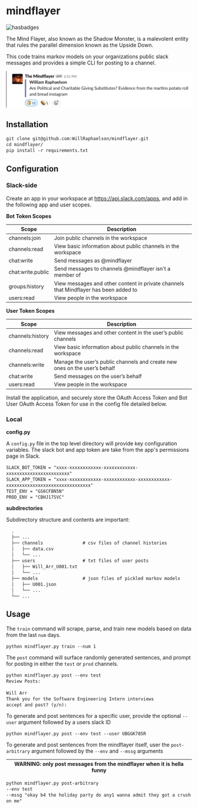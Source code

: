 # mindflayer
![hasbadges](https://z2x6abi6e2.execute-api.us-east-1.amazonaws.com/v1/hasbadges?user=hinnefe2&repo=gitrisky)

The Mind Flayer, also known as the Shadow Monster, is a malevolent entity that rules the parallel dimension known as the Upside Down.

This code trains markov models on your organizations public slack messages and provides a simple CLI for posting to a channel.

<img src="https://github.com/WillRaphaelson/mindflayer/blob/master/screenshot.png">

## Installation
```
git clone git@github.com:WillRaphaelson/mindflayer.git
cd mindflayer/
pip install -r requirements.txt
```

## Configuration

### Slack-side

Create an app in your workspace at https://api.slack.com/apps, and add in the following app and user scopes.

**Bot Token Scopes**

| Scope        | Description   |
| ------------- |-------------|
| channels:join      | Join public channels in the workspace|
| channels:read      | View basic information about public channels in the workspace| 
| chat:write | Send messages as @mindflayer| 
| chat:write.public | Send messages to channels @mindflayer isn't a member of| 
| groups:history | View messages and other content in private channels that Mindflayer has been added to| 
| users:read | View people in the workspace      | 


**User Token Scopes**

| Scope        | Description   |
| ------------- |-------------|
| channels:history     | View messages and other content in the user’s public channels|
| channels:read      | View basic information about public channels in the workspace| 
| channels:write | Manage the user’s public channels and create new ones on the user’s behalf| 
| chat:write | Send messages on the user’s behalf| 
| users:read | View people in the workspace| 


Install the application, and securely store the OAuth Access Token and Bot User OAuth Access Token for use in the config file detailed below.

### Local

**config.py**

A `config.py` file in the top level directory will provide key configuration variables. The slack bot and app token are take from the app's permissions page in Slack.

```
SLACK_BOT_TOKEN = "xxxx-xxxxxxxxxxxx-xxxxxxxxxxxx-xxxxxxxxxxxxxxxxxxxxxxxx"
SLACK_APP_TOKEN = "xxxx-xxxxxxxxxxxx-xxxxxxxxxxxx-xxxxxxxxxxxx-xxxxxxxxxxxxxxxxxxxxxxxxxxxxxxxx"
TEST_ENV = "GS6CFBN5N"
PROD_ENV = "CBHJ17SVC"
```

**subdirectories**

Subdirectory structure and contents are important:

```
  .
  ├── ...
  ├── channels               # csv files of channel histories
  │   ├── data.csv           
  │   └── ...
  ├── users                  # txt files of user posts
  │   ├── Will_Arr_U001.txt         
  │   └── ...
  ├── models                 # json files of pickled markov models
  │   ├── U001.json         
  │   └── ...
  └── ...
```

## Usage
The `train` command will scrape, parse, and train new models based on data from the last `num` days.

```
python mindflayer.py train --num 1
```

The `post` command will surface randomly generated sentences, and prompt for posting in either the `test` or `prod` channels.

```
python mindflayer.py post --env test
Review Posts:

Will Arr
Thank you for the Software Engineering Intern interviews
accept and post? (y/n):
```

To generate and post sentences for a specific user, provide the optional `--user` argument followed by a users slack ID

```
python mindflayer.py post --env test --user UBGGK785R
```

To generate and post sentences from the mindflayer itself, user the `post-arbitrary` argument followed by the `--env` and `--mssg` arguments

| WARNING: only post messages from the mindflayer when it is hella funny |
| --- |

```
python mindflayer.py post-arbitrary 
--env test 
--mssg "okay b4 the holiday party do any1 wanna admit they got a crush on me"
```

